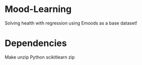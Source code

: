# Mood-Learning
Solving health with regression using Emoods as a base dataset! 


# Dependencies
Make
unzip
Python
scikitlearn
zip
